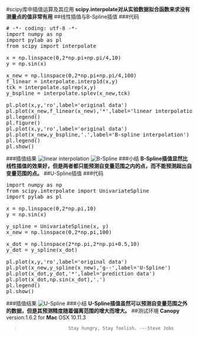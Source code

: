 #scipy库中插值运算及其应用
**scipy.interpolate对从实验数据拟合函数来求没有测量点的值非常有用**
##线性插值与B-Spline插值
###代码
<pre>
# -*- coding: utf-8 -*-
import numpy as np
import pylab as pl
from scipy import interpolate

x = np.linspace(0,2*np.pi+np.pi/4,10)
y = np.sin(x)

x_new = np.linspace(0,2*np.pi+np.pi/4,100)
f_linear = interpolate.interp1d(x,y)
tck = interpolate.splrep(x,y)
y_bspline = interpolate.splev(x_new,tck)

pl.plot(x,y,'ro',label='original data')
pl.plot(x_new,f_linear(x_new),'*',label='linear interpolation')
pl.legend()
pl.figure()
pl.plot(x,y,'ro',label='original data')
pl.plot(x_new,y_bspline,'.',label='B-spline interpolation')
pl.legend()
pl.show()
</pre>
###插值结果
![linear interpolation](/Users/Lovingmylove521/Desktop/scipy/linear_interpolation.png)
![B-Spline](/Users/Lovingmylove521/Desktop/scipy/B-Spline_interpolation.png)
###小结
**B-Spline插值显然比线性插值的效果好，但是两者都只能预测自变量范围之内的点，而不能预测超出自变量范围的点。**
##U-Spline插值
###代码
<pre>
import numpy as np
from scipy.interpolate import UnivariateSpline
import pylab as pl

x = np.linspace(0,2*np.pi,10)
y = np.sin(x)

y_spline = UnivariateSpline(x, y)
x_new = np.linspace(0,2*np.pi,100)

x_dot = np.linspace(2*np.pi,2*np.pi+0.5,10)
y_dot = y_spline(x_dot)

pl.plot(x,y,'ro',label='original data')
pl.plot(x_new,y_spline(x_new),'g--',label='U-Spline')
pl.plot(x_dot,y_dot,'*',label='prediction data')
pl.plot(x_dot,np.sin(x_dot),'.')
pl.legend()
pl.show()
</pre>
###插值结果
![U-Spline](/Users/Lovingmylove521/Desktop/scipy/U-Spline.png)
###小结
**U-Spline插值虽然可以预测自变量范围之外的数据，但是其预测精度随着偏离范围的增大而增大。**
##测试环境
**Canopy** version:1.6.2 for **Mac** OSX 10.11.3
>                       Stay hungry, Stay foolish. ---Steve Jobs
